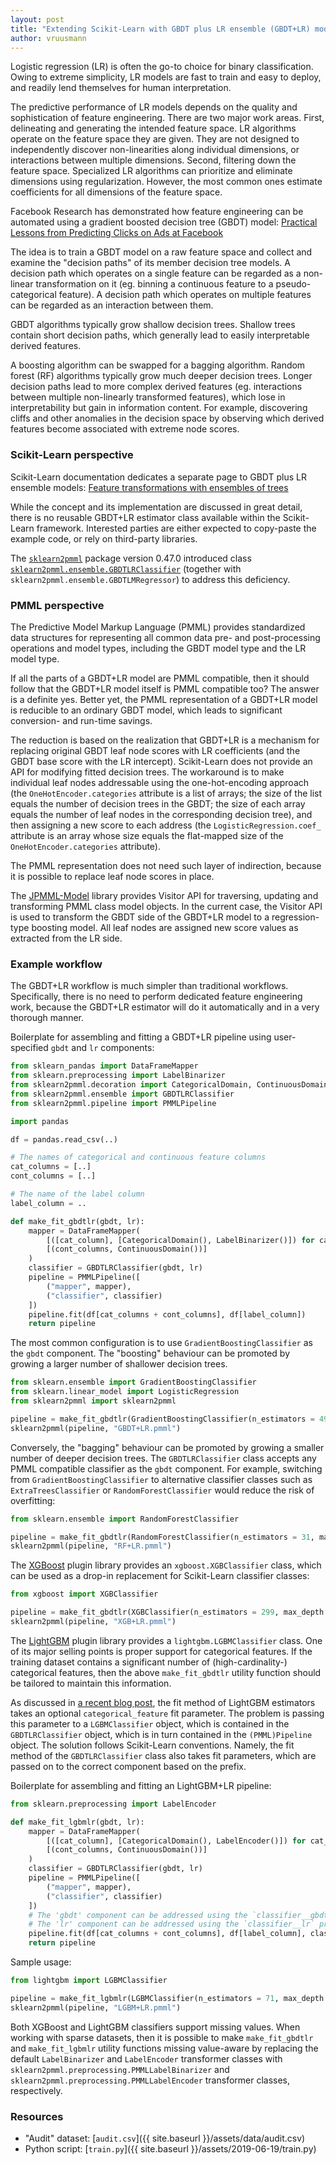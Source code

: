 ```yaml
---
layout: post
title: "Extending Scikit-Learn with GBDT plus LR ensemble (GBDT+LR) model type"
author: vruusmann
---
```


Logistic regression (LR) is often the go-to choice for binary classification.
Owing to extreme simplicity, LR models are fast to train and easy to deploy, and readily lend themselves for human interpretation.

The predictive performance of LR models depends on the quality and sophistication of feature engineering.
There are two major work areas.
First, delineating and generating the intended feature space. LR algorithms operate on the feature space they are given.
They are not designed to independently discover non-linearities along individual dimensions, or interactions between multiple dimensions.
Second, filtering down the feature space.
Specialized LR algorithms can prioritize and eliminate dimensions using regularization. However, the most common ones estimate coefficients for all dimensions of the feature space.

Facebook Research has demonstrated how feature engineering can be automated using a gradient boosted decision tree (GBDT) model: [Practical Lessons from Predicting Clicks on Ads at Facebook](https://research.fb.com/publications/practical-lessons-from-predicting-clicks-on-ads-at-facebook/)

The idea is to train a GBDT model on a raw feature space and collect and examine the "decision paths" of its member decision tree models.
A decision path which operates on a single feature can be regarded as a non-linear transformation on it (eg. binning a continuous feature to a pseudo-categorical feature). A decision path which operates on multiple features can be regarded as an interaction between them.

GBDT algorithms typically grow shallow decision trees.
Shallow trees contain short decision paths, which generally lead to easily interpretable derived features.

A boosting algorithm can be swapped for a bagging algorithm.
Random forest (RF) algorithms typically grow much deeper decision trees.
Longer decision paths lead to more complex derived features (eg. interactions between multiple non-linearly transformed features), which lose in interpretability but gain in information content.
For example, discovering cliffs and other anomalies in the decision space by observing which derived features become associated with extreme node scores.

### Scikit-Learn perspective

Scikit-Learn documentation dedicates a separate page to GBDT plus LR ensemble models: [Feature transformations with ensembles of trees](https://scikit-learn.org/stable/auto_examples/ensemble/plot_feature_transformation.html)

While the concept and its implementation are discussed in great detail, there is no reusable GBDT+LR estimator class available within the Scikit-Learn framework.
Interested parties are either expected to copy-paste the example code, or rely on third-party libraries.

The [`sklearn2pmml`](https://github.com/jpmml/sklearn2pmml) package version 0.47.0 introduced class [`sklearn2pmml.ensemble.GBDTLRClassifier`](https://github.com/jpmml/sklearn2pmml/blob/master/sklearn2pmml/ensemble/__init__.py) (together with `sklearn2pmml.ensemble.GBDTLMRegressor`) to address this deficiency.

### PMML perspective

The Predictive Model Markup Language (PMML) provides standardized data structures for representing all common data pre- and post-processing operations and model types, including the GBDT model type and the LR model type.

If all the parts of a GBDT+LR model are PMML compatible, then it should follow that the GBDT+LR model itself is PMML compatible too?
The answer is a definite yes. Better yet, the PMML representation of a GBDT+LR model is reducible to an ordinary GBDT model, which leads to significant conversion- and run-time savings.

The reduction is based on the realization that GBDT+LR is a mechanism for replacing original GBDT leaf node scores with LR coefficients (and the GBDT base score with the LR intercept).
Scikit-Learn does not provide an API for modifying fitted decision trees.
The workaround is to make individual leaf nodes addressable using the one-hot-encoding approach (the `OneHotEncoder.categories` attribute is a list of arrays; the size of the list equals the number of decision trees in the GBDT; the size of each array equals the number of leaf nodes in the corresponding decision tree), and then assigning a new score to each address (the `LogisticRegression.coef_` attribute is an array whose size equals the flat-mapped size of the `OneHotEncoder.categories` attribute).

The PMML representation does not need such layer of indirection, because it is possible to replace leaf node scores in place.

The [JPMML-Model](https://github.com/jpmml/jpmml-model) library provides Visitor API for traversing, updating and transforming PMML class model objects.
In the current case, the Visitor API is used to transform the GBDT side of the GBDT+LR model to a regression-type boosting model. All leaf nodes are assigned new score values as extracted from the LR side.

### Example workflow

The GBDT+LR workflow is much simpler than traditional workflows.
Specifically, there is no need to perform dedicated feature engineering work, because the GBDT+LR estimator will do it automatically and in a very thorough manner.

Boilerplate for assembling and fitting a GBDT+LR pipeline using user-specified `gbdt` and `lr` components:

``` python
from sklearn_pandas import DataFrameMapper
from sklearn.preprocessing import LabelBinarizer
from sklearn2pmml.decoration import CategoricalDomain, ContinuousDomain
from sklearn2pmml.ensemble import GBDTLRClassifier
from sklearn2pmml.pipeline import PMMLPipeline

import pandas

df = pandas.read_csv(..)

# The names of categorical and continuous feature columns
cat_columns = [..]
cont_columns = [..]

# The name of the label column
label_column = ..

def make_fit_gbdtlr(gbdt, lr):
	mapper = DataFrameMapper(
		[([cat_column], [CategoricalDomain(), LabelBinarizer()]) for cat_column in cat_columns] +
		[(cont_columns, ContinuousDomain())]
	)
	classifier = GBDTLRClassifier(gbdt, lr)
	pipeline = PMMLPipeline([
		("mapper", mapper),
		("classifier", classifier)
	])
	pipeline.fit(df[cat_columns + cont_columns], df[label_column])
	return pipeline
```

The most common configuration is to use `GradientBoostingClassifier` as the `gbdt` component.
The "boosting" behaviour can be promoted by growing a larger number of shallower decision trees.

``` python
from sklearn.ensemble import GradientBoostingClassifier
from sklearn.linear_model import LogisticRegression
from sklearn2pmml import sklearn2pmml

pipeline = make_fit_gbdtlr(GradientBoostingClassifier(n_estimators = 499, max_depth = 2), LogisticRegression())
sklearn2pmml(pipeline, "GBDT+LR.pmml")
```

Conversely, the "bagging" behaviour can be promoted by growing a smaller number of deeper decision trees.
The `GBDTLRClassifier` class accepts any PMML compatible classifier as the `gbdt` component.
For example, switching from `GradientBoostingClassifier` to alternative classifier classes such as `ExtraTreesClassifier` or `RandomForestClassifier` would reduce the risk of overfitting:

``` python
from sklearn.ensemble import RandomForestClassifier

pipeline = make_fit_gbdtlr(RandomForestClassifier(n_estimators = 31, max_depth = 6), LogisticRegression())
sklearn2pmml(pipeline, "RF+LR.pmml")
```

The [XGBoost](https://github.com/dmlc/xgboost) plugin library provides an `xgboost.XGBClassifier` class, which can be used as a drop-in replacement for Scikit-Learn classifier classes:

``` python
from xgboost import XGBClassifier

pipeline = make_fit_gbdtlr(XGBClassifier(n_estimators = 299, max_depth = 3), LogisticRegression())
sklearn2pmml(pipeline, "XGB+LR.pmml")
```

The [LightGBM](https://github.com/microsoft/LightGBM) plugin library provides a `lightgbm.LGBMClassifier` class.
One of its major selling points is proper support for categorical features.
If the training dataset contains a significant number of (high-cardinality-) categorical features, then the above `make_fit_gbdtlr` utility function should be tailored to maintain this information.

As discussed in [a recent blog post](https://openscoring.io/blog/2019/04/07/converting_sklearn_lightgbm_pipeline_pmml/), the fit method of LightGBM estimators takes an optional `categorical_feature` fit parameter.
The problem is passing this parameter to a `LGBMClassifier` object, which is contained in the `GBDTLRClassifier` object, which is in turn contained in the `(PMML)Pipeline` object.
The solution follows Scikit-Learn conventions.
Namely, the fit method of the `GBDTLRClassifier` class also takes fit parameters, which are passed on to the correct component based on the prefix.

Boilerplate for assembling and fitting an LightGBM+LR pipeline:

``` python
from sklearn.preprocessing import LabelEncoder

def make_fit_lgbmlr(gbdt, lr):
	mapper = DataFrameMapper(
		[([cat_column], [CategoricalDomain(), LabelEncoder()]) for cat_column in cat_columns] +
		[(cont_columns, ContinuousDomain())]
	)
	classifier = GBDTLRClassifier(gbdt, lr)
	pipeline = PMMLPipeline([
		("mapper", mapper),
		("classifier", classifier)
	])
	# The 'gbdt' component can be addressed using the `classifier__gbdt` prefix
	# The 'lr' component can be addressed using the `classifier__lr` prefix
	pipeline.fit(df[cat_columns + cont_columns], df[label_column], classifier__gbdt__categorical_feature = range(0, len(cat_columns)))
	return pipeline
```

Sample usage:

``` python
from lightgbm import LGBMClassifier

pipeline = make_fit_lgbmlr(LGBMClassifier(n_estimators = 71, max_depth = 5), LogisticRegression())
sklearn2pmml(pipeline, "LGBM+LR.pmml")
```

Both XGBoost and LightGBM classifiers support missing values.
When working with sparse datasets, then it is possible to make `make_fit_gbdtlr` and `make_fit_lgbmlr` utility functions missing value-aware by replacing the default `LabelBinarizer` and `LabelEncoder` transformer classes with `sklearn2pmml.preprocessing.PMMLLabelBinarizer` and `sklearn2pmml.preprocessing.PMMLLabelEncoder` transformer classes, respectively.

### Resources

* "Audit" dataset: [`audit.csv`]({{ site.baseurl }}/assets/data/audit.csv)
* Python script: [`train.py`]({{ site.baseurl }}/assets/2019-06-19/train.py)